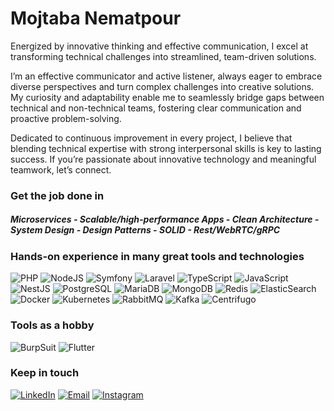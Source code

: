 # Mojtaba Nematpour

Energized by innovative thinking and effective communication, I excel at transforming technical challenges into streamlined, team-driven solutions.

I’m an effective communicator and active listener, always eager to embrace diverse perspectives and turn complex challenges into creative solutions. My curiosity and adaptability enable me to seamlessly bridge gaps between technical and non-technical teams, fostering clear communication and proactive problem-solving.

Dedicated to continuous improvement in every project, I believe that blending technical expertise with strong interpersonal skills is key to lasting success. If you’re passionate about innovative technology and meaningful teamwork, let’s connect.

### Get the job done in 
##### Microservices - Scalable/high-performance Apps - Clean Architecture - System Design - Design Patterns - SOLID - Rest/WebRTC/gRPC

### Hands-on experience in many great tools and technologies
![PHP](https://img.shields.io/badge/PHP-000000?style=flat&logo=php&logoColor=777BB4)
![NodeJS](https://img.shields.io/badge/NodeJS-000000?style=flat&logo=node.js&logoColor=43853D)
![Symfony](https://img.shields.io/badge/Symfony-000000?style=flat&logo=symfony&logoColor=FFFFFF)
![Laravel](https://img.shields.io/badge/Laravel-000000?style=flat&logo=laravel&logoColor=FF2D20)
![TypeScript](https://img.shields.io/badge/TypeScript-000000?style=flat&logo=typescript&logoColor=3178C6)
![JavaScript](https://img.shields.io/badge/JavaScript-000000?style=flat&logo=javascript&logoColor=F7DF1E)
![NestJS](https://img.shields.io/badge/NestJS-000000?style=flat&logo=nestjs&logoColor=E0234E)
![PostgreSQL](https://img.shields.io/badge/PostgreSQL-000000?style=flat&logo=postgresql&logoColor=336791)
![MariaDB](https://img.shields.io/badge/MariaDB-000000?style=flat&logo=mariadb&logoColor=E5522B)
![MongoDB](https://img.shields.io/badge/MongoDB-000000?style=flat&logo=mongodb&logoColor=47A248)
![Redis](https://img.shields.io/badge/Redis-000000?style=flat&logo=redis&logoColor=DC382D)
![ElasticSearch](https://img.shields.io/badge/ElasticSearch-000000?style=flat&logo=elasticsearch&logoColor=D11F00)
![Docker](https://img.shields.io/badge/Kubernetes-000000?style=flat&logo=docker&logoColor=326CE5)
![Kubernetes](https://img.shields.io/badge/Kubernetes-000000?style=flat&logo=kubernetes&logoColor=326CE5)
![RabbitMQ](https://img.shields.io/badge/RabbitMQ-000000?style=flat&logo=rabbitmq&logoColor=FF6600)
![Kafka](https://img.shields.io/badge/Kafka-000000?style=flat&logo=&logoColor=E11E26)
![Centrifugo](https://img.shields.io/badge/Centrifugo-000000?style=flat&logo=&logoColor=4FC08D)

### Tools as a hobby
![BurpSuit](https://img.shields.io/badge/BurpSuit-000000?style=flat&logo=&logoColor=F57C00)
![Flutter](https://img.shields.io/badge/Flutter-000000?style=flat&logo=flutter&logoColor=02569B)

### Keep in touch 
[![LinkedIn](https://custom-icon-badges.demolab.com/badge/Linkedin-0A66C2?logo=linkedin-white&logoColor=fff)](https://www.linkedin.com/in/mojtaba-nematpour)
[![Email](https://img.shields.io/badge/Email-000000?style=flat&logo=gmail&logoColor=EA4335)](mailto:mjtba.nmtpr@gmail.com)
[![Instagram](https://img.shields.io/badge/Instagram-000000?style=flat&logo=instagram&logoColor=EA4335)]([mailto:mjtba.nmtpr@gmail.com](https://www.instagram.com/mjtba.nmtpr))
